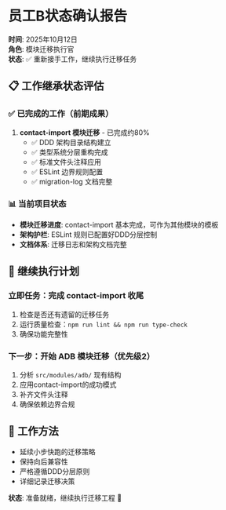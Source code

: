 # 员工B状态确认报告

**时间**: 2025年10月12日  
**角色**: 模块迁移执行官  
**状态**: ✅ 重新接手工作，继续执行迁移任务

## 📋 工作继承状态评估

### ✅ 已完成的工作（前期成果）
1. **contact-import 模块迁移** - 已完成约80%
   - ✅ DDD 架构目录结构建立
   - ✅ 类型系统分层重构完成
   - ✅ 标准文件头注释应用
   - ✅ ESLint 边界规则配置
   - ✅ migration-log 文档完整

### 📊 当前项目状态
- **模块迁移进度**: contact-import 基本完成，可作为其他模块的模板
- **架构护栏**: ESLint 规则已配置好DDD分层控制
- **文档体系**: 迁移日志和架构文档完整

## 🎯 继续执行计划

### 立即任务：完成 contact-import 收尾
1. 检查是否还有遗留的迁移任务
2. 运行质量检查：`npm run lint && npm run type-check`
3. 确保功能完整性

### 下一步：开始 ADB 模块迁移（优先级2）
1. 分析 `src/modules/adb/` 现有结构
2. 应用contact-import的成功模式
3. 补齐文件头注释
4. 确保依赖边界合规

## 🔧 工作方法
- 延续小步快跑的迁移策略
- 保持向后兼容性
- 严格遵循DDD分层原则
- 详细记录迁移决策

**状态**: 准备就绪，继续执行迁移工程 🚀